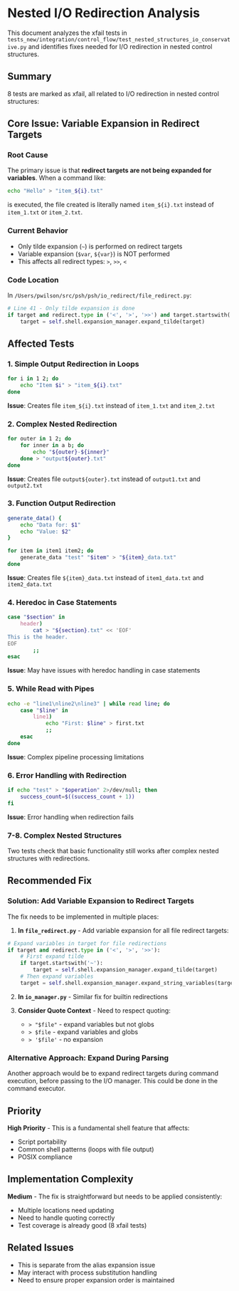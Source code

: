 # Nested I/O Redirection Analysis

This document analyzes the xfail tests in `tests_new/integration/control_flow/test_nested_structures_io_conservative.py` and identifies fixes needed for I/O redirection in nested control structures.

## Summary

8 tests are marked as xfail, all related to I/O redirection in nested control structures:

## Core Issue: Variable Expansion in Redirect Targets

### Root Cause
The primary issue is that **redirect targets are not being expanded for variables**. When a command like:
```bash
echo "Hello" > "item_${i}.txt"
```
is executed, the file created is literally named `item_${i}.txt` instead of `item_1.txt` or `item_2.txt`.

### Current Behavior
- Only tilde expansion (`~`) is performed on redirect targets
- Variable expansion (`$var`, `${var}`) is NOT performed
- This affects all redirect types: `>`, `>>`, `<`

### Code Location
In `/Users/pwilson/src/psh/psh/io_redirect/file_redirect.py`:
```python
# Line 41 - Only tilde expansion is done
if target and redirect.type in ('<', '>', '>>') and target.startswith('~'):
    target = self.shell.expansion_manager.expand_tilde(target)
```

## Affected Tests

### 1. Simple Output Redirection in Loops
```bash
for i in 1 2; do
    echo "Item $i" > "item_${i}.txt"
done
```
**Issue**: Creates file `item_${i}.txt` instead of `item_1.txt` and `item_2.txt`

### 2. Complex Nested Redirection
```bash
for outer in 1 2; do
    for inner in a b; do
        echo "${outer}-${inner}"
    done > "output${outer}.txt"
done
```
**Issue**: Creates file `output${outer}.txt` instead of `output1.txt` and `output2.txt`

### 3. Function Output Redirection
```bash
generate_data() {
    echo "Data for: $1"
    echo "Value: $2"
}

for item in item1 item2; do
    generate_data "test" "$item" > "${item}_data.txt"
done
```
**Issue**: Creates file `${item}_data.txt` instead of `item1_data.txt` and `item2_data.txt`

### 4. Heredoc in Case Statements
```bash
case "$section" in
    header)
        cat > "${section}.txt" << 'EOF'
This is the header.
EOF
        ;;
esac
```
**Issue**: May have issues with heredoc handling in case statements

### 5. While Read with Pipes
```bash
echo -e "line1\nline2\nline3" | while read line; do
    case "$line" in
        line1)
            echo "First: $line" > first.txt
            ;;
    esac
done
```
**Issue**: Complex pipeline processing limitations

### 6. Error Handling with Redirection
```bash
if echo "test" > "$operation" 2>/dev/null; then
    success_count=$((success_count + 1))
fi
```
**Issue**: Error handling when redirection fails

### 7-8. Complex Nested Structures
Two tests check that basic functionality still works after complex nested structures with redirections.

## Recommended Fix

### Solution: Add Variable Expansion to Redirect Targets

The fix needs to be implemented in multiple places:

1. **In `file_redirect.py`** - Add variable expansion for all file redirect targets:
```python
# Expand variables in target for file redirections
if target and redirect.type in ('<', '>', '>>'):
    # First expand tilde
    if target.startswith('~'):
        target = self.shell.expansion_manager.expand_tilde(target)
    # Then expand variables
    target = self.shell.expansion_manager.expand_string_variables(target)
```

2. **In `io_manager.py`** - Similar fix for builtin redirections

3. **Consider Quote Context** - Need to respect quoting:
   - `> "$file"` - expand variables but not globs
   - `> $file` - expand variables and globs
   - `> '$file'` - no expansion

### Alternative Approach: Expand During Parsing

Another approach would be to expand redirect targets during command execution, before passing to the I/O manager. This could be done in the command executor.

## Priority

**High Priority** - This is a fundamental shell feature that affects:
- Script portability
- Common shell patterns (loops with file output)
- POSIX compliance

## Implementation Complexity

**Medium** - The fix is straightforward but needs to be applied consistently:
- Multiple locations need updating
- Need to handle quoting correctly
- Test coverage is already good (8 xfail tests)

## Related Issues

- This is separate from the alias expansion issue
- May interact with process substitution handling
- Need to ensure proper expansion order is maintained